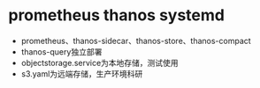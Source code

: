 # prometheus thanos systemd
* prometheus、thanos-sidecar、thanos-store、thanos-compact
* thanos-query独立部署
* objectstorage.service为本地存储，测试使用
* s3.yaml为远端存储，生产环境科研